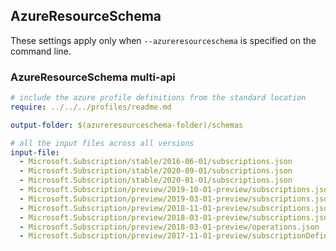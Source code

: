 ## AzureResourceSchema

These settings apply only when `--azureresourceschema` is specified on the command line.

### AzureResourceSchema multi-api

``` yaml $(azureresourceschema) && $(multiapi)
# include the azure profile definitions from the standard location
require: ../../../profiles/readme.md

output-folder: $(azureresourceschema-folder)/schemas

# all the input files across all versions
input-file:
  - Microsoft.Subscription/stable/2016-06-01/subscriptions.json
  - Microsoft.Subscription/stable/2020-09-01/subscriptions.json
  - Microsoft.Subscription/stable/2020-01-01/subscriptions.json
  - Microsoft.Subscription/preview/2019-10-01-preview/subscriptions.json
  - Microsoft.Subscription/preview/2019-03-01-preview/subscriptions.json
  - Microsoft.Subscription/preview/2018-11-01-preview/subscriptions.json
  - Microsoft.Subscription/preview/2018-03-01-preview/subscriptions.json
  - Microsoft.Subscription/preview/2018-03-01-preview/operations.json
  - Microsoft.Subscription/preview/2017-11-01-preview/subscriptionDefinitions.json

```